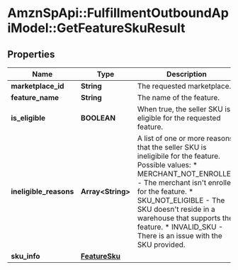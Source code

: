 # AmznSpApi::FulfillmentOutboundApiModel::GetFeatureSkuResult

## Properties
Name | Type | Description | Notes
------------ | ------------- | ------------- | -------------
**marketplace_id** | **String** | The requested marketplace. | 
**feature_name** | **String** | The name of the feature. | 
**is_eligible** | **BOOLEAN** | When true, the seller SKU is eligible for the requested feature. | 
**ineligible_reasons** | **Array&lt;String&gt;** | A list of one or more reasons that the seller SKU is ineligibile for the feature.  Possible values: * MERCHANT_NOT_ENROLLED - The merchant isn&#x27;t enrolled for the feature. * SKU_NOT_ELIGIBLE - The SKU doesn&#x27;t reside in a warehouse that supports the feature. * INVALID_SKU - There is an issue with the SKU provided. | [optional] 
**sku_info** | [**FeatureSku**](FeatureSku.md) |  | [optional] 

